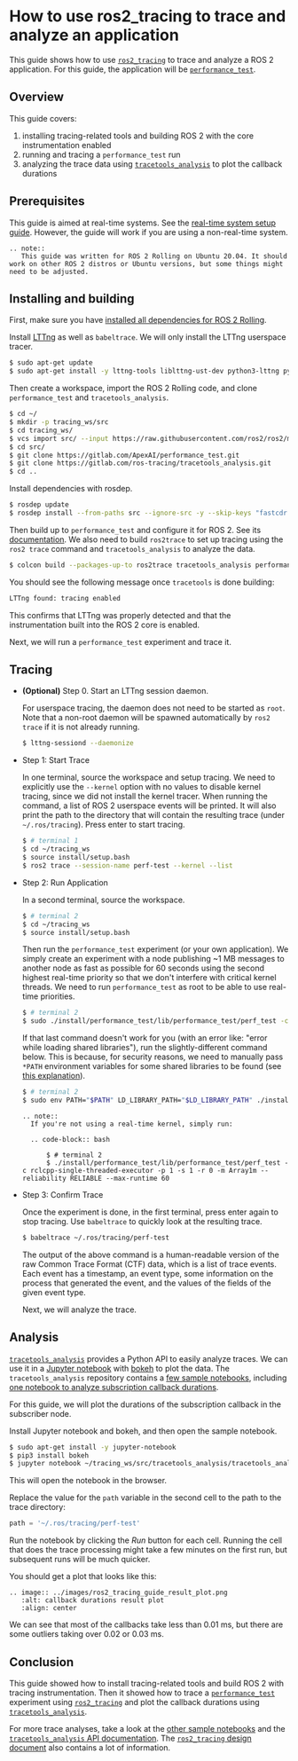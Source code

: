 # How to use ros2_tracing to trace and analyze an application

This guide shows how to use [`ros2_tracing`](https://github.com/ros2/ros2_tracing) to trace and analyze a ROS 2 application.
For this guide, the application will be [`performance_test`](https://gitlab.com/ApexAI/performance_test).

## Overview

This guide covers:

1. installing tracing-related tools and building ROS 2 with the core instrumentation enabled
1. running and tracing a `performance_test` run
1. analyzing the trace data using [`tracetools_analysis`](https://gitlab.com/ros-tracing/tracetools_analysis) to plot the callback durations

## Prerequisites

This guide is aimed at real-time systems.
See the [real-time system setup guide](Real-Time-Operating-System-Setup/Real-Time-Linux/rt_linux_index.md).
However, the guide will work if you are using a non-real-time system.

```eval_rst
.. note::
   This guide was written for ROS 2 Rolling on Ubuntu 20.04. It should work on other ROS 2 distros or Ubuntu versions, but some things might need to be adjusted.
```

## Installing and building

First, make sure you have [installed all dependencies for ROS 2 Rolling](https://docs.ros.org/en/rolling/Installation/Ubuntu-Development-Setup.html).

Install [LTTng](https://lttng.org/docs/) as well as `babeltrace`.
We will only install the LTTng userspace tracer.

```sh
$ sudo apt-get update
$ sudo apt-get install -y lttng-tools liblttng-ust-dev python3-lttng python3-babeltrace babeltrace
```

Then create a workspace, import the ROS 2 Rolling code, and clone `performance_test` and `tracetools_analysis`.

```sh
$ cd ~/
$ mkdir -p tracing_ws/src
$ cd tracing_ws/
$ vcs import src/ --input https://raw.githubusercontent.com/ros2/ros2/master/ros2.repos
$ cd src/
$ git clone https://gitlab.com/ApexAI/performance_test.git
$ git clone https://gitlab.com/ros-tracing/tracetools_analysis.git
$ cd ..
```

Install dependencies with rosdep.
```sh
$ rosdep update
$ rosdep install --from-paths src --ignore-src -y --skip-keys "fastcdr rti-connext-dds-6.0.1 urdfdom_headers"
```

Then build up to `performance_test` and configure it for ROS 2.
See its [documentation](https://gitlab.com/ApexAI/performance_test#ros-2-middleware-plugins).
We also need to build `ros2trace` to set up tracing using the `ros2 trace` command and `tracetools_analysis` to analyze the data.

```sh
$ colcon build --packages-up-to ros2trace tracetools_analysis performance_test --cmake-args -DPERFORMANCE_TEST_RCLCPP_ENABLED=ON
```

You should see the following message once `tracetools` is done building:

```sh
LTTng found: tracing enabled
```

This confirms that LTTng was properly detected and that the instrumentation built into the ROS 2 core is enabled.

Next, we will run a `performance_test` experiment and trace it.

## Tracing

* **(Optional)** Step 0. Start an LTTng session daemon.

  For userspace tracing, the daemon does not need to be started as `root`.
  Note that a non-root daemon will be spawned automatically by `ros2 trace` if it is not already running.

  ```sh
  $ lttng-sessiond --daemonize
  ```

* Step 1: Start Trace

  In one terminal, source the workspace and setup tracing.
  We need to explicitly use the `--kernel` option with no values to disable kernel tracing, since we did not install the kernel tracer.
  When running the command, a list of ROS 2 userspace events will be printed.
  It will also print the path to the directory that will contain the resulting trace (under `~/.ros/tracing`).
  Press enter to start tracing.

  ```sh
  $ # terminal 1
  $ cd ~/tracing_ws
  $ source install/setup.bash
  $ ros2 trace --session-name perf-test --kernel --list
  ```

* Step 2: Run Application

  In a second terminal, source the workspace.

  ```sh
  $ # terminal 2
  $ cd ~/tracing_ws
  $ source install/setup.bash
  ```

  Then run the `performance_test` experiment (or your own application).
  We simply create an experiment with a node publishing ~1 MB messages to another node as fast as possible for 60 seconds using the second highest real-time priority so that we don't interfere with critical kernel threads.
  We need to run `performance_test` as root to be able to use real-time priorities.

  ```sh
  $ # terminal 2
  $ sudo ./install/performance_test/lib/performance_test/perf_test -c rclcpp-single-threaded-executor -p 1 -s 1 -r 0 -m Array1m --reliability RELIABLE --max-runtime 60 --use-rt-prio 98
  ```

  If that last command doesn't work for you (with an error like: "error while loading shared libraries"), run the slightly-different command below.
  This is because, for security reasons, we need to manually pass `*PATH` environment variables for some shared libraries to be found (see [this explanation](https://unix.stackexchange.com/a/251374)).

  ```sh
  $ # terminal 2
  $ sudo env PATH="$PATH" LD_LIBRARY_PATH="$LD_LIBRARY_PATH" ./install/performance_test/lib/performance_test/perf_test -c rclcpp-single-threaded-executor -p 1 -s 1 -r 0 -m Array1m --reliability RELIABLE --max-runtime 60 --use-rt-prio 98
  ```

  ```eval_rst
  .. note::
    If you're not using a real-time kernel, simply run:

    .. code-block:: bash

        $ # terminal 2
        $ ./install/performance_test/lib/performance_test/perf_test -c rclcpp-single-threaded-executor -p 1 -s 1 -r 0 -m Array1m --reliability RELIABLE --max-runtime 60
  ```

* Step 3: Confirm Trace

  Once the experiment is done, in the first terminal, press enter again to stop tracing.
  Use `babeltrace` to quickly look at the resulting trace.

  ```sh
  $ babeltrace ~/.ros/tracing/perf-test
  ```

  The output of the above command is a human-readable version of the raw Common Trace Format (CTF) data, which is a list of trace events.
  Each event has a timestamp, an event type, some information on the process that generated the event, and the values of the fields of the given event type.

  Next, we will analyze the trace.

## Analysis

[`tracetools_analysis`](https://gitlab.com/ros-tracing/tracetools_analysis) provides a Python API to easily analyze traces.
We can use it in a [Jupyter notebook](https://jupyter.org/) with [bokeh](https://docs.bokeh.org/en/latest/index.html) to plot the data.
The `tracetools_analysis` repository contains a [few sample notebooks](https://gitlab.com/ros-tracing/tracetools_analysis/-/tree/master/tracetools_analysis/analysis), including [one notebook to analyze subscription callback durations](https://gitlab.com/ros-tracing/tracetools_analysis/-/blob/master/tracetools_analysis/analysis/callback_duration.ipynb).

For this guide, we will plot the durations of the subscription callback in the subscriber node.

Install Jupyter notebook and bokeh, and then open the sample notebook.

```sh
$ sudo apt-get install -y jupyter-notebook
$ pip3 install bokeh
$ jupyter notebook ~/tracing_ws/src/tracetools_analysis/tracetools_analysis/analysis/callback_duration.ipynb
```

This will open the notebook in the browser.

Replace the value for the `path` variable in the second cell to the path to the trace directory:

```py
path = '~/.ros/tracing/perf-test'
```

Run the notebook by clicking the *Run* button for each cell.
Running the cell that does the trace processing might take a few minutes on the first run, but subsequent runs will be much quicker.

You should get a plot that looks like this:

```eval_rst
.. image:: ../images/ros2_tracing_guide_result_plot.png
   :alt: callback durations result plot
   :align: center
```

We can see that most of the callbacks take less than 0.01 ms, but there are some outliers taking over 0.02 or 0.03 ms.

## Conclusion

This guide showed how to install tracing-related tools and build ROS 2 with tracing instrumentation.
Then it showed how to trace a [`performance_test`](https://gitlab.com/ApexAI/performance_test) experiment using [`ros2_tracing`](https://github.com/ros2/ros2_tracing) and plot the callback durations using [`tracetools_analysis`](https://gitlab.com/ros-tracing/tracetools_analysis).

For more trace analyses, take a look at the [other sample notebooks](https://gitlab.com/ros-tracing/tracetools_analysis/-/tree/master/tracetools_analysis/analysis) and the [`tracetools_analysis` API documentation](https://ros-tracing.gitlab.io/tracetools_analysis-api/master/tracetools_analysis/).
The [`ros2_tracing` design document](https://github.com/ros2/ros2_tracing/blob/master/doc/design_ros_2.md) also contains a lot of information.
